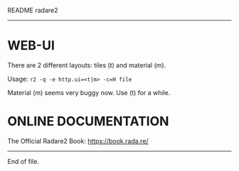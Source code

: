 README radare2

---


WEB-UI
======

There are 2 different layouts: tiles (t) and material (m).

Usage: `r2 -q -e http.ui=<t|m> -c=H file`

Material (m) seems very buggy now.  Use (t) for a while.


ONLINE DOCUMENTATION
====================

The Official Radare2 Book: https://book.rada.re/


---

End of file.
